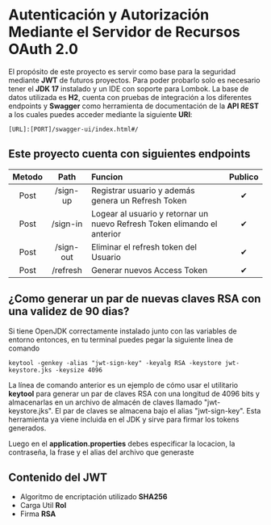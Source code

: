 # Autenticación y Autorización Mediante el Servidor de Recursos OAuth 2.0

El propósito de este proyecto es servir como base para la seguridad mediante **JWT** de futuros proyectos. Para poder probarlo solo es necesario tener el **JDK 17** instalado y un IDE con soporte para Lombok. La base de datos utilizada es **H2**, cuenta con pruebas de integración a los diferentes endpoints y **Swagger** como herramienta de documentación de la **API REST** a los cuales puedes acceder mediante la siguiente **URI**:

```
[URL]:[PORT]/swagger-ui/index.html#/
```

## Este proyecto cuenta con siguientes endpoints

| Metodo |   Path    | Funcion                                                                  | Publico |
|:------:|:---------:|:-------------------------------------------------------------------------|:-------:|
|  Post  | /sign-up  | Registrar usuario y además genera un Refresh Token                       |    ✔    |
|  Post  | /sign-in  | Logear al usuario y retornar un nuevo Refresh Token elimando el anterior |    ✔    |
|  Post  | /sign-out | Eliminar el refresh token del Usuario                                    |    ✔    |
|  Post  | /refresh  | Generar nuevos Access Token                                              |    ✔    |

## ¿Como generar un par de nuevas claves RSA con una validez de 90 dias?

Si tiene OpenJDK correctamente instalado junto con las variables de entorno entonces, en tu terminal puedes pegar la siguiente linea de comando

```
keytool -genkey -alias "jwt-sign-key" -keyalg RSA -keystore jwt-keystore.jks -keysize 4096
```

La línea de comando anterior es un ejemplo de cómo usar el utilitario **keytool** para generar un par de claves RSA con una longitud de 4096 bits y almacenarlas en un archivo de almacén de claves llamado "jwt-keystore.jks". El par de claves se almacena bajo el alias "jwt-sign-key". Esta herramienta ya viene incluida en el JDK
y sirve para firmar los tokens generados.

Luego en el **application.properties** debes especificar la locacion, la contraseña, la frase y el alias del archivo que generaste

## Contenido del JWT

- Algoritmo de encriptación utilizado **SHA256**
- Carga Util **Rol**
- Firma **RSA**
